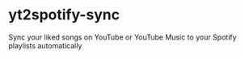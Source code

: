 # yt2spotify-sync
Sync your liked songs on YouTube or YouTube Music to your Spotify playlists automatically
